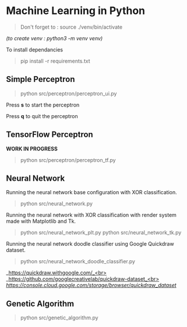 # Machine Learning in Python

> Don't forget to : source ./venv/bin/activate

_(to create venv :  python3 -m venv venv)_

To install dependancies

> pip install -r requirements.txt
## Simple Perceptron

> python src/perceptron/perceptron_ui.py

Press __s__ to start the perceptron

Press __q__ to quit the perceptron

## TensorFlow Perceptron

__WORK IN PROGRESS__

> python src/perceptron/perceptron_tf.py

## Neural Network

Running the neural network base configuration with XOR classification.
> python src/neural_network.py


Running the neural network with XOR classification with render system made with Matplotlib and Tk.
> python src/neural_network_plt.py
> python src/neural_network_tk.py

Running the neural network doodle classifier using Google Quickdraw dataset.
> python src/neural_network_doodle_classifier.py

_https://quickdraw.withgoogle.com/_<br>
_https://github.com/googlecreativelab/quickdraw-dataset_<br>
_https://console.cloud.google.com/storage/browser/quickdraw_dataset_
## Genetic Algorithm

> python src/genetic_algorithm.py